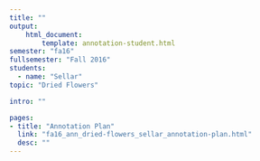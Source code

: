 ```yaml
---
title: ""
output:
    html_document:
        template: annotation-student.html
semester: "fa16"
fullsemester: "Fall 2016"
students:
  - name: "Sellar"
topic: "Dried Flowers"

intro: ""

pages:
- title: "Annotation Plan"
  link: "fa16_ann_dried-flowers_sellar_annotation-plan.html"
  desc: ""
---
```

